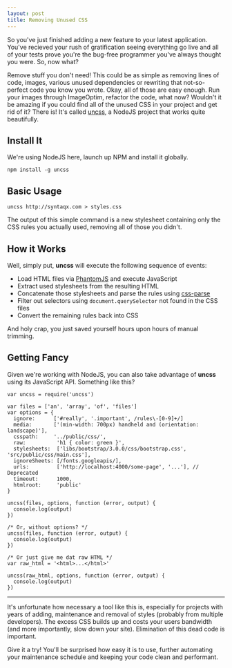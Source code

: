 ```yaml
---
layout: post
title: Removing Unused CSS
---
```

So you've just finished adding a new feature to your latest application. You've
recieved your rush of gratification seeing everything go live and all of your
tests prove you're the bug-free programmer you've always thought you were. So,
now what?

Remove stuff you don't need! This could be as simple as removing lines of code,
images, various unused dependencies or rewriting that not-so-perfect code you
know you wrote. Okay, all of those are easy enough. Run your images through
ImageOptim, refactor the code, what now? Wouldn't it be amazing if you could
find all of the unused CSS in your project and get rid of it? There is! It's
called [uncss](https://github.com/giakki/uncss), a NodeJS project that works
quite beautifully.

## Install It

We're using NodeJS here, launch up NPM and install it globally.

```
npm install -g uncss
```

## Basic Usage

```
uncss http://syntaqx.com > styles.css
```

The output of this simple command is a new stylesheet containing only the CSS
rules you actually used, removing all of those you didn't.

## How it Works

Well, simply put, __uncss__ will execute the following sequence of events:

* Load HTML files via [PhantomJS](https://github.com/Obvious/phantomjs) and execute JavaScript
* Extract used stylesheets from the resulting HTML
* Concatenate those stylesheets and parse the rules using [css-parse](https://github.com/reworkcss/css)
* Filter out selectors using `document.querySelector` not found in the CSS files
* Convert the remaining rules back into CSS

And holy crap, you just saved yourself hours upon hours of manual trimming.

## Getting Fancy

Given we're working with NodeJS, you can also take advantage of __uncss__ using
its JavaScript API. Something like this?

```
var uncss = require('uncss')

var files = ['an', 'array', 'of', 'files']
var options = {
  ignore:      ['#really', '.important', /rules\-[0-9]+/]
  media:       ['(min-width: 700px) handheld and (orientation: landscape)'],
  csspath:     '../public/css/',
  raw:          'h1 { color: green }',
  stylesheets:  ['libs/bootstrap/3.0.0/css/bootstrap.css', 'src/public/css/main.css'],
  ignoreSheets: [/fonts.googleapis/],
  urls:         ['http://localhost:4000/some-page', '...'], // Deprecated
  timeout:      1000,
  htmlroot:     'public'
}

uncss(files, options, function (error, output) {
  console.log(output)
})

/* Or, without options? */
uncss(files, function (error, output) {
  console.log(output)
})

/* Or just give me dat raw HTML */
var raw_html = '<html>...</html>'

uncss(raw_html, options, function (error, output) {
  console.log(output)
})
```

- - -

It's unfortunate how necessary a tool like this is, especially for projects with
years of adding, maintenance and removal of styles (probably from multiple
developers). The excess CSS builds up and costs your users bandwidth (and more
importantly, slow down your site). Elimination of this dead code is important.

Give it a try! You'll be surprised how easy it is to use, further automating
your maintenance schedule and keeping your code clean and performant.